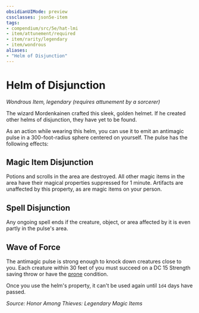```yaml
---
obsidianUIMode: preview
cssclasses: json5e-item
tags:
- compendium/src/5e/hat-lmi
- item/attunement/required
- item/rarity/legendary
- item/wondrous
aliases: 
- "Helm of Disjunction"
---
```

# Helm of Disjunction
*Wondrous Item, legendary (requires attunement by a sorcerer)*  


The wizard Mordenkainen crafted this sleek, golden helmet. If he created other helms of disjunction, they have yet to be found.

As an action while wearing this helm, you can use it to emit an antimagic pulse in a 300-foot-radius sphere centered on yourself. The pulse has the following effects:

## Magic Item Disjunction

Potions and scrolls in the area are destroyed. All other magic items in the area have their magical properties suppressed for 1 minute. Artifacts are unaffected by this property, as are magic items on your person.

## Spell Disjunction

Any ongoing spell ends if the creature, object, or area affected by it is even partly in the pulse's area.

## Wave of Force

The antimagic pulse is strong enough to knock down creatures close to you. Each creature within 30 feet of you must succeed on a DC 15 Strength saving throw or have the [prone](/Systems/5e/rules/conditions.md#prone) condition.

Once you use the helm's property, it can't be used again until `1d4` days have passed.

*Source: Honor Among Thieves: Legendary Magic Items*